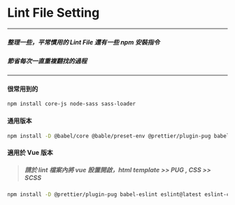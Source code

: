 # Lint File Setting

---

##### 整理一些，平常慣用的 Lint File 還有一些 npm 安裝指令

##### 節省每次一直重複翻找的過程

---

#### 很常用到的

```bash
npm install core-js node-sass sass-loader
```

#### 通用版本

```bash
npm install -D @babel/core @bable/preset-env @prettier/plugin-pug babel-eslint eslint@latest eslint-config-standard eslint-config-prettier eslint-plugin-import eslint-plugin-node eslint-plugin-promise eslint-plugin-prettier eslint-plugin-standard prettier stylelint stylelint-config-prettier stylelint-config-standard stylelint-order stylelint-prettier stylelint-scss
```

#### 適用於 Vue 版本

> ##### 請於 lint 檔案內將 vue 設置開啟，html template >> PUG , CSS >> SCSS

```bash
npm install -D @prettier/plugin-pug babel-eslint eslint@latest eslint-config-standard eslint-config-prettier eslint-plugin-import eslint-plugin-node eslint-plugin-promise eslint-plugin-vue eslint-plugin-prettier eslint-plugin-standard prettier pug pug-plain-loader stylelint stylelint-config-prettier stylelint-config-standard stylelint-order stylelint-prettier stylelint-scss
```
